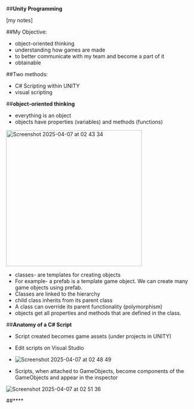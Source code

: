 ##**Unity Programming**

[my notes]

##My Objective:
- object-oriented thinking
- understanding how games are made
- to better communicate with my team and become a part of it
- obtainable

##Two methods:
- C# Scripting within UNITY
- visual scripting

##**object-oriented thinking**
- everything is an object
- objects have properties (variables) and methods (functions)


<img width="363" alt="Screenshot 2025-04-07 at 02 43 34" src="https://github.com/user-attachments/assets/aec38bd8-e138-438f-9f13-a62d5ff25651" />

- classes- are templates for creating objects
- For example- a prefab is a template game object. We can create many game objects using prefab.
- Classes are linked to the hierarchy
- child class inherits from its parent class
- A class can override its parent functionality (polymorphism)
- objects get all properties and methods that are defined in the class.

##**Anatomy of a C# Script**
- Script created becomes game assets (under projects in UNITY)
- Edit scripts on Visual Studio

- ![Screenshot 2025-04-07 at 02 48 49](https://github.com/user-attachments/assets/9c586329-b4cc-4c1f-ac58-f728e881975e)

- Scripts, when attached to GameObjects, become components of the GameObjects and appear in the inspector

![Screenshot 2025-04-07 at 02 51 36](https://github.com/user-attachments/assets/d3b8ac7f-78ea-4233-b8e0-b804f833f51a)

##****


  

